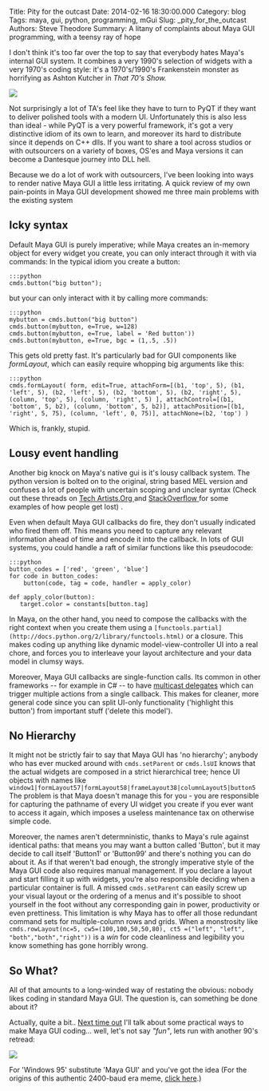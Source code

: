 Title: Pity for the outcast
Date: 2014-02-16 18:30:00.000
Category: blog
Tags: maya, gui, python, programming, mGui
Slug: _pity_for_the_outcast
Authors: Steve Theodore
Summary: A litany of complaints about Maya GUI programming, with a teensy ray of hope

I don't think it's too far over the top to say that everybody hates Maya's internal GUI system. It combines a very 1990's selection of widgets with a very 1970's coding style: it's a  1970's/1990's Frankenstein monster as horrifying as Ashton Kutcher in _That 70's Show._  

_[![](http://www.mediabistro.com/prnewser/files/2013/11/cmKUTCHER_ARTICLE_narrowweb__300x3532.jpg)](http://www.mediabistro.com/prnewser/files/2013/11/cmKUTCHER_ARTICLE_narrowweb__300x3532.jpg)_
  
Not surprisingly a lot of TA's feel like they have to turn to PyQT if they want to deliver polished tools with a modern UI.  Unfortunately this is also less than ideal - while PyQT is a very powerful framework, it's got a very distinctive idiom of its own to learn, and moreover its hard to distribute since it depends on C++ dlls.  If you want to share a tool across studios or with outsourcers on a variety of boxes, OS'es and Maya versions it can become a Dantesque journey into DLL hell.  
  
Because we do a lot of work with outsourcers, I've been looking into ways to render native Maya GUI a little less irritating. A quick review of my own pain-points in Maya GUI development showed me three main problems with the existing system    

## Icky syntax

Default Maya GUI is purely imperative; while Maya creates an in-memory object for every widget you create, you can only interact through it with via commands: In the typical idiom you create a button:    
    
    :::python
    cmds.button("big button");

  
but your can only interact with it by calling more commands:   

    :::python
    mybutton = cmds.button("big button")  
    cmds.button(mybutton, e=True, w=128)  
    cmds.button(mybutton, e=True, label = 'Red button'))  
    cmds.button(mybutton, e=True, bgc = (1,.5, .5))  
    

This gets old pretty fast.  It's particularly bad for GUI components like _formLayout_, which can easily require whopping big arguments like this:
        
    :::python  
    cmds.formLayout( form, edit=True, attachForm=[(b1, 'top', 5), (b1, 'left', 5), (b2, 'left', 5), (b2, 'bottom', 5), (b2, 'right', 5), (column, 'top', 5), (column, 'right', 5) ], attachControl=[(b1, 'bottom', 5, b2), (column, 'bottom', 5, b2)], attachPosition=[(b1, 'right', 5, 75), (column, 'left', 0, 75)], attachNone=(b2, 'top') )  
    

  
Which is, frankly, stupid.  

## Lousy event handling

Another big knock on Maya's native gui is it's lousy callback system. The python version is bolted on to the original, string based MEL version and confuses a lot of people with uncertain scoping and unclear syntax (Check out these threads on [Tech Artists.Org ](http://tech-artists.org/forum/showthread.php?3205-why-scriptJob-doesnt-work-in-case-of-attrControlGrp&highlight=callback)and  [StackOverflow ](http://stackoverflow.com/questions/21036620/executing-different-functions-based-on-options-selected)for some examples of how people get lost) .  
  
Even when default Maya GUI callbacks do fire, they don't usually indicated who fired them off. This means you need to capture any relevant information ahead of time and encode it into the callback. In lots of GUI systems, you could handle a raft of similar functions like this pseudocode:  

    
    
    :::python  
    button_codes = ['red', 'green', 'blue']  
    for code in button_codes:  
        button(code, tag = code, handler = apply_color)  
      
    def apply_color(button):  
       target.color = constants[button.tag]  
    


In Maya, on the other hand, you need to compose the callbacks with the right context when you create them using a `[functools.partial](http://docs.python.org/2/library/functools.html)` or a closure.  This makes coding up anything like dynamic model-view-controller UI into a real chore, and forces you to interleave your layout architecture and your data model in clumsy ways.  
  
Moreover, Maya GUI callbacks are single-function calls. Its common in other frameworks -- for example in C#  -- to have [multicast delegates](http://msdn.microsoft.com/en-us/library/ms173175.aspx) which can trigger multiple actions from a single callback. This makes for cleaner, more general code since you can split UI-only functionality ('highlight this button') from important stuff ('delete this model').  

## No Hierarchy

It might not be strictly fair to say that Maya GUI has 'no hierarchy'; anybody who has ever mucked around with `cmds.setParent` or `cmds.lsUI` knows that the actual widgets are composed in a strict hierarchical tree; hence UI objects with names like  
`window1|formLayout57|formLayout58|frameLayout38|columnLayout5|button5`  
The problem is that Maya doesn't manage this for you - you are responsible for capturing the pathname of every UI widget you create if you ever want to access it again, which imposes a useless maintenance tax on otherwise simple code. 

Moreover, the names aren't determninistic, thanks to Maya's rule against identical paths: that means you may want a button called 'Button', but it may decide to call itself 'Button1' or 'Button99' and there's nothing you can do about it. As if that weren't bad enough, the strongly imperative style of the Maya GUI code also requires manual management. If you declare a layout and start filling it up with widgets, you're also responsible deciding when a particular container is full. A missed `cmds.setParent` can easily screw up your visual layout or the ordering of a menus and it's possible to shoot yourself in the foot without any corresponding gain in power, productivity or even prettiness. This limitation is why Maya has to offer all those redundant command sets for multiple-column rows and grids. When a monstrosity like `cmds.rowLayout(nc=5, cw5=(100,100,50,50,80), ct5 =("left", "left", "both","both","right"))` is a _win_ for code cleanliness and legibility you know something has gone horribly wrong. 

## So What?

All of that amounts to a long-winded way of restating the obvious: nobody likes coding in standard Maya GUI.  The question is, can something be done about it?


Actually, quite a bit..  [Next time out](http://techartsurvival.blogspot.com/2014/02/rescuing-maya-gui-from-itself.html) I'll talk about some practical ways to make Maya GUI coding... well, let's not say _"fun"_, lets run with another 90's retread:

[![](http://www.kraigbrockschmidt.com/mm/images/Win95_Sucks_Less_T-Shirt.jpg)](http://www.kraigbrockschmidt.com/mm/images/Win95_Sucks_Less_T-Shirt.jpg)
  

For 'Windows 95' substitute 'Maya GUI' and you've got the idea (For the origins of this authentic 2400-baud era meme, [click here](http://blogs.msdn.com/b/oldnewthing/archive/2010/08/24/10053386.aspx).) 

